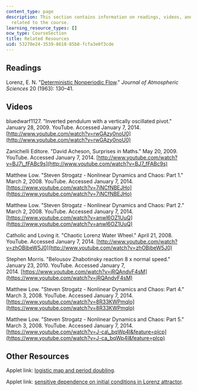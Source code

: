 ```yaml
---
content_type: page
description: This section contains information on readings, videos, and other resources
  related to the course.
learning_resource_types: []
ocw_type: CourseSection
title: Related Resources
uid: 53270e24-3539-8618-85b8-fcfa3e0f3cde
---
```


Readings
--------

Lorenz, E. N. "[Deterministic Nonperiodic Flow](http://dx.doi.org/10.1175/1520-0469(1963)020<0130:DNF>2.0.CO;2)." _Journal of Atmospheric Sciences_ 20 (1963): 130–41.

Videos
------

bluedwarf1127. "Inverted pendulum with a vertically oscillated pivot." January 28, 2009. YouTube. Accessed January 7, 2014. [http://www.youtube.com/watch?v=rwGAzy0noU0](http://www.youtube.com/watch?v=rwGAzy0noU0)

Zanichelli Editore. "David Acheson, Surprises in Maths." May 20, 2009. YouTube. Accessed January 7, 2014. [http://www.youtube.com/watch?v=BJ7\_fFABc9s](http://www.youtube.com/watch?v=BJ7_fFABc9s)

Matthew Low. "Steven Strogatz - Nonlinear Dynamics and Chaos: Part 1." March 2, 2008. YouTube. Accessed January 7, 2014. [https://www.youtube.com/watch?v=7iNCfNBEJHo](https://www.youtube.com/watch?v=7iNCfNBEJHo)

Matthew Low. "Steven Strogatz - Nonlinear Dynamics and Chaos: Part 2." March 2, 2008. YouTube. Accessed January 7, 2014. [https://www.youtube.com/watch?v=anwl6OZ1UuQ](https://www.youtube.com/watch?v=anwl6OZ1UuQ)

Catholic and Loving it. "Chaotic Lorenz Water Wheel." April 21, 2008. YouTube. Accessed January 7, 2014. [http://www.youtube.com/watch?v=zhOBibeW5J0](http://www.youtube.com/watch?v=zhOBibeW5J0)

Stephen Morris. "Belousov Zhabotinsky reaction 8 x normal speed." January 23, 2010. YouTube. Accessed January 7, 2014. [https://www.youtube.com/watch?v=jRQAndvF4sM](https://www.youtube.com/watch?v=jRQAndvF4sM)

Matthew Low. "Steven Strogatz - Nonlinear Dynamics and Chaos: Part 4." March 3, 2008. YouTube. Accessed January 7, 2014. [https://www.youtube.com/watch?v=8R33KWPmqlo](https://www.youtube.com/watch?v=8R33KWPmqlo)

Matthew Low. "Steven Strogatz - Nonlinear Dynamics and Chaos: Part 5." March 3, 2008. YouTube. Accessed January 7, 2014. [https://www.youtube.com/watch?v=J-ca\_bqWp4I&feature=plcp](https://www.youtube.com/watch?v=J-ca_bqWp4I&feature=plcp)

Other Resources
---------------

Applet link: [logistic map and period doubling](http://www.math.uni-hamburg.de/home/werner/java/PDApplet.html).

Applet link: [sensitive dependence on initial conditions in Lorenz attractor](http://www.cmp.caltech.edu/~mcc/Chaos_Course/Lesson1/Demo8.html).